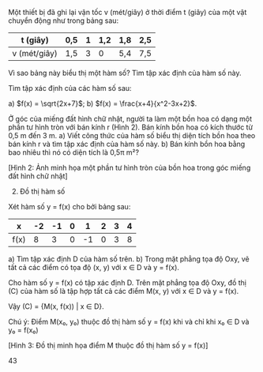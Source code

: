 Một thiết bị đã ghi lại vận tốc v (mét/giây) ở thời điểm t (giây) của một vật chuyển động như trong bảng sau:

t (giây) | 0,5 | 1 | 1,2 | 1,8 | 2,5
---------|-----|---|-----|-----|----
v (mét/giây) | 1,5 | 3 | 0 | 5,4 | 7,5

Vì sao bảng này biểu thị một hàm số? Tìm tập xác định của hàm số này.

Tìm tập xác định của các hàm số sau:

a) $f(x) = \sqrt{2x+7}$;    b) $f(x) = \frac{x+4}{x^2-3x+2}$.

Ở góc của miếng đất hình chữ nhật, người ta làm một bồn hoa có dạng một phần tư hình tròn với bán kính r (Hình 2). Bán kính bồn hoa có kích thước từ 0,5 m đến 3 m.
a) Viết công thức của hàm số biểu thị diện tích bồn hoa theo bán kính r và tìm tập xác định của hàm số này.
b) Bán kính bồn hoa bằng bao nhiêu thì nó có diện tích là 0,5π m²?

[Hình 2: Ảnh minh họa một phần tư hình tròn của bồn hoa trong góc miếng đất hình chữ nhật]

2. Đồ thị hàm số

Xét hàm số y = f(x) cho bởi bảng sau:

x | -2 | -1 | 0 | 1 | 2 | 3 | 4
--|----|----|---|---|---|---|--
f(x) | 8 | 3 | 0 | -1 | 0 | 3 | 8

a) Tìm tập xác định D của hàm số trên.
b) Trong mặt phẳng tọa độ Oxy, vẽ tất cả các điểm có tọa độ (x, y) với x ∈ D và y = f(x).

Cho hàm số y = f(x) có tập xác định D.
Trên mặt phẳng tọa độ Oxy, đồ thị (C) của hàm số là tập hợp tất cả các điểm M(x, y) với x ∈ D và y = f(x).

Vậy (C) = {M(x, f(x)) | x ∈ D}.

Chú ý:
Điểm M(x₀, y₀) thuộc đồ thị hàm số y = f(x)
khi và chỉ khi x₀ ∈ D và y₀ = f(x₀)

[Hình 3: Đồ thị minh họa điểm M thuộc đồ thị hàm số y = f(x)]

43